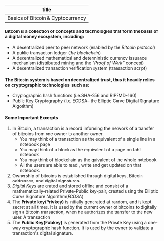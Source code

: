 
|title|
|----|
|Basics of Bitcoin & Cyptocurrency|


#### Bitcoin is a collection of concepts and technologies that form the basis of a digital money ecosystem, including: 
- A decentralized peer to peer network (enabled by the _Bitcoin protocol_)
- A public transaction ledger (_the blockchain_)
- A decentralized mathematical and deterministic currency issuance mechanism (distributed mining and the  _“Proof of Work”_ concept)
- A decentralized transaction verification system (transaction script)

#### The Bitcoin system is based on decentralized trust, thus it heavily relies on cryptographic technologies, such as:
- Cryptographic hash functions (i.e.SHA-256 and RIPEMD-160)
- Public Key Cryptography (i.e. ECDSA–
the Elliptic Curve Digital Signature Algorithm)



#### Some Important Excerpts 

1.  In Bitcoin, a transaction is a record informing the network of a transfer of bitcoins from one owner to another owner.
    - You may think of a transaction as the equivalent of a single line in a notebook page
    - You may think of a block as the equivalent of a page on taht notebook
    - You may think of blockchain as the quivalent of the whole notebook
    - All the users are able to read , write and get updated on that notebook.
2. Ownership of bitcoins is established through digital keys, Bitcoin addresses, and digital signatures.
3. _Digital Keys_ are crated and stored offline and consist of a mathematically-related Private-Public key-pair, created using the Elliptic Curve Signature Algorithm(_ECDSA_)
4. The **Private key(Privkey)** is initially generated at random, and is kept secret at all times. It is used by the current owner of bitcoins to digitally sign a Bitcoin transaction, when he authorizes the transfer to the new user. A transaction 
5. The **Public Key(Pubkey)** is generated from the Private Key using a one-way cryptpgraphic hash function. It is used by the owner to validate a transaction's digital signature.
